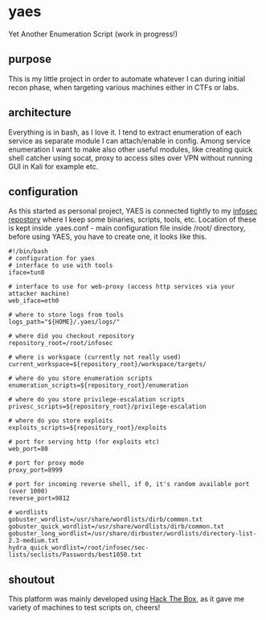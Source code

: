 # yaes

Yet Another Enumeration Script (work in progress!)

## purpose

This is my little project in order to automate whatever I can during initial recon phase, when targeting various machines either in CTFs or labs.

## architecture

Everything is in bash, as I love it. I tend to extract enumeration of each service as separate module I can attach/enable in config. Among service enumeration I want to make also other useful modules, like creating quick shell catcher using socat, proxy to access sites over VPN without running GUI in Kali for example etc.

## configuration

As this started as personal project, YAES is connected tightly to my [infosec repostory](https://github.com/d47zm3/infosec) where I keep some binaries, scripts, tools, etc. Location of these is kept inside .yaes.conf - main configuration file inside /root/ directory, before using YAES, you have to create one, it looks like this.

```
#!/bin/bash
# configuration for yaes
# interface to use with tools
iface=tun0

# interface to use for web-proxy (access http services via your attacker machine)
web_iface=eth0

# where to store logs from tools
logs_path="${HOME}/.yaes/logs/"

# where did you checkout repository
repository_root=/root/infosec

# where is workspace (currently not really used)
current_workspace=${repository_root}/workspace/targets/

# where do you store enumeration scripts
enumeration_scripts=${repository_root}/enumeration

# where do you store privilege-escalation scripts
privesc_scripts=${repository_root}/privilege-escalation

# where do you store exploits
exploits_scripts=${repository_root}/exploits

# port for serving http (for exploits etc)
web_port=80

# port for proxy mode
proxy_port=8999

# port for incoming reverse shell, if 0, it's random available port (over 1000)
reverse_port=9812

# wordlists
gobuster_wordlist=/usr/share/wordlists/dirb/common.txt
gobuster_quick_wordlist=/usr/share/wordlists/dirb/common.txt
gobuster_long_wordlist=/usr/share/dirbuster/wordlists/directory-list-2.3-medium.txt
hydra_quick_wordlist=/root/infosec/sec-lists/seclists/Passwords/best1050.txt
```

## shoutout

This platform was mainly developed using [Hack The Box](http://hackthebox.eu), as it gave me variety of machines to test scripts on, cheers!

